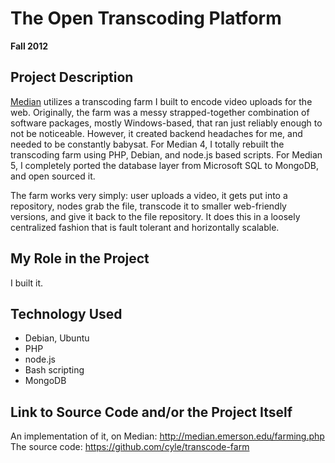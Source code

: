# The Open Transcoding Platform

**Fall 2012**

## Project Description

[Median](median.md) utilizes a transcoding farm I built to encode video uploads for the web. Originally, the farm was a messy strapped-together combination of software packages, mostly Windows-based, that ran just reliably enough to not be noticeable. However, it created backend headaches for me, and needed to be constantly babysat. For Median 4, I totally rebuilt the transcoding farm using PHP, Debian, and node.js based scripts. For Median 5, I completely ported the database layer from Microsoft SQL to MongoDB, and open sourced it.

The farm works very simply: user uploads a video, it gets put into a repository, nodes grab the file, transcode it to smaller web-friendly versions, and give it back to the file repository. It does this in a loosely centralized fashion that is fault tolerant and horizontally scalable.

## My Role in the Project

I built it.

## Technology Used

- Debian, Ubuntu
- PHP
- node.js
- Bash scripting
- MongoDB

## Link to Source Code and/or the Project Itself

An implementation of it, on Median: http://median.emerson.edu/farming.php
The source code: https://github.com/cyle/transcode-farm